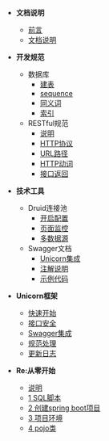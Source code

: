 * **文档说明**
	* [前言](./content/start/foreword.md)
	* [文档说明](./content/start/description.md)

* **开发规范**
	* 数据库
		* [建表](./content/standard/database/table.md)
		* [sequence](./content/standard/database/sequence.md)
		* [同义词](./content/standard/database/synonym.md)
		* [索引](./content/standard/database/index.md)
	* RESTful规范
		* [说明](./content/standard/restful/foreword.md)
		* [HTTP协议](./content/standard/restful/http.md)
		* [URL路径](./content/standard/restful/endpoint.md)
		* [HTTP动词](./content/standard/restful/httpVerb.md)
		* [接口返回](./content/standard/restful/response.md)
* **技术工具**
	* Druid连接池
		* [开启配置](./content/plugin/druid/start.md)
		* [页面监控](./content/plugin/druid/monitor.md)
		* [多数据源](./content/plugin/druid/multiple.md)
	* Swagger文档
		* [Unicorn集成]()
		* [注解说明]()
		* [示例代码]()
* **Unicorn框架**
	* [快速开始]()
	* [接口安全]()
	* [Swagger集成]()
	* [规范处理]()
	* [更新日志]()
* **Re:从零开始**
	* [说明]()
	* [1 SQL脚本]()
	* [2 创建spring boot项目]()
	* [3 项目环境]()
	* [4 pojo类]()


